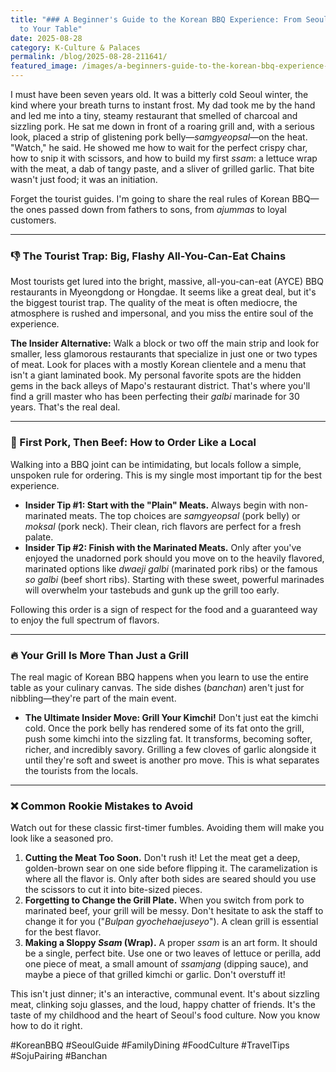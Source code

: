 ```yaml
---
title: "### A Beginner's Guide to the Korean BBQ Experience: From Seoul Streets
  to Your Table"
date: 2025-08-28
category: K-Culture & Palaces
permalink: /blog/2025-08-28-211641/
featured_image: /images/a-beginners-guide-to-the-korean-bbq-experience-211639.jpg
---
```



I must have been seven years old. It was a bitterly cold Seoul winter, the kind where your breath turns to instant frost. My dad took me by the hand and led me into a tiny, steamy restaurant that smelled of charcoal and sizzling pork. He sat me down in front of a roaring grill and, with a serious look, placed a strip of glistening pork belly—*samgyeopsal*—on the heat. "Watch," he said. He showed me how to wait for the perfect crispy char, how to snip it with scissors, and how to build my first *ssam*: a lettuce wrap with the meat, a dab of tangy paste, and a sliver of grilled garlic. That bite wasn't just food; it was an initiation.

Forget the tourist guides. I'm going to share the real rules of Korean BBQ—the ones passed down from fathers to sons, from *ajummas* to loyal customers.

- - -

### 👎 The Tourist Trap: Big, Flashy All-You-Can-Eat Chains

Most tourists get lured into the bright, massive, all-you-can-eat (AYCE) BBQ restaurants in Myeongdong or Hongdae. It seems like a great deal, but it's the biggest tourist trap. The quality of the meat is often mediocre, the atmosphere is rushed and impersonal, and you miss the entire soul of the experience.

**The Insider Alternative:** Walk a block or two off the main strip and look for smaller, less glamorous restaurants that specialize in just one or two types of meat. Look for places with a mostly Korean clientele and a menu that isn't a giant laminated book. My personal favorite spots are the hidden gems in the back alleys of Mapo's restaurant district. That's where you'll find a grill master who has been perfecting their *galbi* marinade for 30 years. That's the real deal.

- - -

### 🤔 First Pork, Then Beef: How to Order Like a Local

Walking into a BBQ joint can be intimidating, but locals follow a simple, unspoken rule for ordering. This is my single most important tip for the best experience.

* **Insider Tip #1: Start with the "Plain" Meats.** Always begin with non-marinated meats. The top choices are *samgyeopsal* (pork belly) or *moksal* (pork neck). Their clean, rich flavors are perfect for a fresh palate.
* **Insider Tip #2: Finish with the Marinated Meats.** Only after you've enjoyed the unadorned pork should you move on to the heavily flavored, marinated options like *dwaeji galbi* (marinated pork ribs) or the famous *so galbi* (beef short ribs). Starting with these sweet, powerful marinades will overwhelm your tastebuds and gunk up the grill too early.

Following this order is a sign of respect for the food and a guaranteed way to enjoy the full spectrum of flavors.

- - -

### 🔥 Your Grill Is More Than Just a Grill

The real magic of Korean BBQ happens when you learn to use the entire table as your culinary canvas. The side dishes (*banchan*) aren't just for nibbling—they're part of the main event.

* **The Ultimate Insider Move: Grill Your Kimchi!** Don't just eat the kimchi cold. Once the pork belly has rendered some of its fat onto the grill, push some kimchi into the sizzling fat. It transforms, becoming softer, richer, and incredibly savory. Grilling a few cloves of garlic alongside it until they're soft and sweet is another pro move. This is what separates the tourists from the locals.

- - -

### ❌ Common Rookie Mistakes to Avoid

Watch out for these classic first-timer fumbles. Avoiding them will make you look like a seasoned pro.

1. **Cutting the Meat Too Soon.** Don't rush it! Let the meat get a deep, golden-brown sear on one side before flipping it. The caramelization is where all the flavor is. Only after both sides are seared should you use the scissors to cut it into bite-sized pieces.
2. **Forgetting to Change the Grill Plate.** When you switch from pork to marinated beef, your grill will be messy. Don't hesitate to ask the staff to change it for you ("*Bulpan gyochehaejuseyo*"). A clean grill is essential for the best flavor.
3. **Making a Sloppy *Ssam* (Wrap).** A proper *ssam* is an art form. It should be a single, perfect bite. Use one or two leaves of lettuce or perilla, add one piece of meat, a small amount of *ssamjang* (dipping sauce), and maybe a piece of that grilled kimchi or garlic. Don't overstuff it!

This isn't just dinner; it's an interactive, communal event. It's about sizzling meat, clinking soju glasses, and the loud, happy chatter of friends. It's the taste of my childhood and the heart of Seoul's food culture. Now you know how to do it right.

\#KoreanBBQ #SeoulGuide #FamilyDining #FoodCulture #TravelTips #SojuPairing #Banchan
